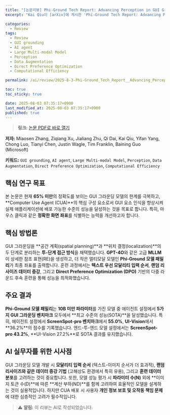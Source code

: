 ```yaml
---
title: "[논문리뷰] Phi-Ground Tech Report: Advancing Perception in GUI Grounding"
excerpt: "Kai Qiu이 [arXiv]에 게시한 'Phi-Ground Tech Report: Advancing Perception in GUI Grounding' 논문에 대한 자세한 리뷰입니다."

categories:
  - Review
tags:
  - Review
  - GUI grounding
  - AI agent
  - Large Multi-modal Model
  - Perception
  - Data Augmentation
  - Direct Preference Optimization
  - Computational Efficiency

permalink: /ai/review/2025-8-3-Phi-Ground_Tech_Report__Advancing_Perception_in_GUI_Grounding/

toc: true
toc_sticky: true

date: 2025-08-03 07:35:17+0900
last_modified_at: 2025-08-03 07:35:17+0900
published: true
---
```

> **링크:** [논문 PDF로 바로 열기](https://arxiv.org/abs/2507.23779)

**저자:** Miaosen Zhang, Ziqiang Xu, Jialiang Zhu, Qi Dai, Kai Qiu, Yifan Yang, Chong Luo, Tianyi Chen, Justin Wagle, Tim Franklin, Baining Guo (Microsoft)

**키워드:** `GUI grounding`, `AI agent`, `Large Multi-modal Model`, `Perception`, `Data Augmentation`, `Direct Preference Optimization`, `Computational Efficiency`

## 핵심 연구 목표
본 논문은 현재 **65% 미만**의 정확도를 보이는 GUI 그라운딩 모델의 한계를 극복하고, **Computer Use Agent (CUA)**의 핵심 구성 요소로서 GUI 요소 인식을 향상시켜 실제 애플리케이션에 배포 가능한 수준의 성능을 달성하는 것을 목표로 합니다. 특히, 마우스 클릭과 같은 **정확한 화면 좌표**를 식별하는 능력을 개선하고자 합니다.

## 핵심 방법론
GUI 그라운딩을 **공간 계획(spatial planning)**과 **위치 결정(localization)**의 두 단계로 분리하는 **투-단계 접근 방식**을 채택했습니다. **GPT-4O**와 같은 고급 **MLLM**이 상세한 참조 표현(RE)을 생성하고, 더 작은 멀티모달 모델인 **Phi-Ground 모델 패밀리**가 최종 좌표를 출력합니다. 훈련 과정에서는 **텍스트 우선 모달리티 입력 순서**, **랜덤 리사이즈 데이터 증강**, 그리고 **Direct Preference Optimization (DPO)** 기반의 다중 라운드 후속 훈련을 통해 성능을 최적화했습니다.

## 주요 결과
**Phi-Ground 모델 패밀리**는 **10B 미만 파라미터**를 가진 모델 중 에이전트 설정에서 **5가지 GUI 그라운딩 벤치마크** 모두에서 **최고 수준의 성능(SOTA)**을 달성했습니다. 특히, 에이전트 설정에서 **ScreenSpot-pro 벤치마크**에서 **55.0%**, **UI-Vision**에서 **36.2%**의 점수를 기록했습니다. 엔드-투-엔드 모델 설정에서는 **ScreenSpot-pro 43.2%**, **UI-Vision 27.2%**로 SOTA 결과를 유지했습니다.

## AI 실무자를 위한 시사점
GUI 그라운딩 모델 개발 시 **모달리티 입력 순서** (텍스트-이미지 순서가 더 효과적), **랜덤 리사이즈와 같은 데이터 증강 기법** (고해상도 환경에서 특히 유용), 그리고 **훈련 데이터 분포**를 고려하는 것이 중요합니다. 또한, 모델 성능 평가 시 **파라미터 수(N)** 외에 **이미지 토큰 수(D)**에 따른 **계산 부하(ND)**를 함께 고려하여 효율적인 모델을 설계하는 것이 실용적입니다. 하지만 CUA 배포 시 사용자 **개인 정보 보호 및 오작동 책임 문제**에 대한 심층적인 고려가 필수적입니다.

> ⚠️ **알림:** 이 리뷰는 AI로 작성되었습니다.

